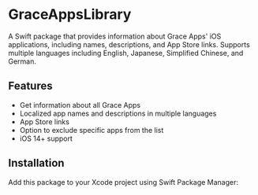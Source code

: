 # GraceAppsLibrary

A Swift package that provides information about Grace Apps' iOS applications, including names, descriptions, and App Store links. Supports multiple languages including English, Japanese, Simplified Chinese, and German.

## Features

- Get information about all Grace Apps
- Localized app names and descriptions in multiple languages
- App Store links
- Option to exclude specific apps from the list
- iOS 14+ support

## Installation

Add this package to your Xcode project using Swift Package Manager: 